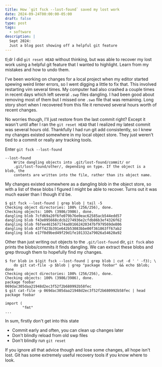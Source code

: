 ```yaml
---
title: How `git fsck --lost-found` saved my lost work
date: 2024-09-24T00:00:00-05:00
draft: false
type: post
tags:
  - software
description: |
  Sept 2024:
  Just a blog post showing off a helpful git feature
---
```


tl;dr I did `git reset HEAD` without thinking, but was able to recover
my lost work using a helpful git feature that I wanted to highlight. Learn from
my mistakes and how to undo them.

I've been working on changes for a local project when my editor started spewing
weird linter errors, so I went digging a little to fix that. This involved
restarting vim several times. My computer had also crashed a couple times in
recent days which left several `.swp` files dangling. I had been good about
removing most of them but I missed one `.swo` file that was remaining. Long
story short when I recovered from this file it removed several hours worth of
recent changes.

No worries though, I'll just restore from the last commit right? Except it
wasn't until after I ran the `git reset HEAD` that I realized my latest commit
was several hours old. Thankfully I had run git add consistently, so I knew my
changes existed somewhere in my local object store. They just weren't tied to a
commit or really any tracking tools.

Enter `git fsck --lost-found`

```
--lost-found
    Write dangling objects into .git/lost-found/commit/ or
    .git/lost-found/other/, depending on type. If the object is a blob, the
    contents are written into the file, rather than its object name.
```

My changes existed somewhere as a dangling blob in the object store, so with a
list of these blobs I figured I might be able to recover. Turns out it was much
easier than I though it'd be.

```
$ git fsck --lost-found | grep blob | tail -5
Checking object directories: 100% (256/256), done.
Checking objects: 100% (3986/3986), done.
dangling blob 7cfd69a20f6fe079b76e0eac62585acb544edd57
dangling blob f43e095668cdcb2274936e2cfdb86b3ef4326f62
dangling blob f6fee461567174ad01662420347bf979569de806
dangling blob 43ff423b391e642b53083bbe00f361863ff67ab2
dangling blob e17f0d9bed49f29d1fe101332a79026a54620a92
```

Other than just writing out objects to the `.git/lost-found` dir, `git fsck`
also prints the blobs/commits it finds dangling. We can extract these blobs and
grep through them to hopefully find my changes.

```
$ for blob in $(git fsck --lost-found | grep blob | cut -d ' ' -f3); \
    do git cat-file -p $blob | grep "package foobar" && echo $blob; done
Checking object directories: 100% (256/256), done.
Checking objects: 100% (3986/3986), done.
package foobar 
069dac305daa21948d2ec3f52f2b680992b58fec
$ git cat-file -p 069dac305daa21948d2ec3f52f2b680992b58fec | head
package foobar
 
import (
        "fmt"
...
```

In sum, firstly don't get into this state
* Commit early and often, you can clean up changes later
* Don't blindly reload from old swp files
* Don't blindly run `git reset`

If you ignore all that advice though and lose some changes, all hope isn't
lost. Git has some extremely useful recovery tools if you know where to look.
